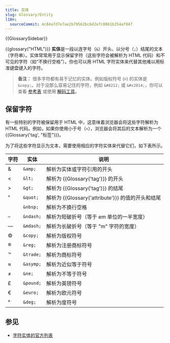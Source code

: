 ```yaml
---
title: 实体
slug: Glossary/Entity
l10n:
  sourceCommit: 4c84a7d7e7ae2b79562bc6d2e7c8861b254af847
---
```


{{GlossarySidebar}}

{{glossary("HTML")}} **实体**是一段以连字号（`&`）开头、以分号（`;`）结尾的文本（字符串）。实体常常用于显示保留字符（这些字符会被解析为 HTML 代码）和不可见的字符（如“不换行空格”）。你也可以用 HTML 字符实体来代替其他难以用标准键盘键入的字符。

> **备注：** 很多字符都有易于记忆的实体。例如版权符号 (`©`) 的实体是 `&copy;`。对于没那么容易记住的字符，例如 `&#8212;` 或 `&#x2014;`，你可以查看 [参考表](https://html.spec.whatwg.org/multipage/named-characters.html#named-character-references) 或使用 [解码工具](https://mothereff.in/html-entities)。

## 保留字符

有一些特别的字符被保留用于 HTML 中，这意味着浏览器会将这些字符解析为 HTML 代码。例如，如果你使用小于号（`<`），浏览器会将其后的文本解析为一个 {{Glossary('tag', "标签")}}。

为了将这些字符显示为文本，需要使用相应的字符实体来代替它们，如下表所示。

| 字符 | 实体      | 说明                                              |
| ---- | --------- | ------------------------------------------------- |
| &    | `&amp;`   | 解析为实体或字符引用的开头                        |
| <    | `&lt;`    | 解析为 {{Glossary('tag')}} 的开头                 |
| >    | `&gt;`    | 解析为 {{Glossary('tag')}} 的结尾                 |
| "    | `&quot;`  | 解析为 {{Glossary('attribute')}} 的值的开头和结尾 |
|      | `&nbsp;`  | 解析为不换行空格                                  |
| –    | `&ndash;` | 解析为短破折号（等于 em 单位的一半宽度）          |
| —    | `&mdash;` | 解析为长破折号（等于 "m" 字符的宽度）             |
| ©   | `&copy;`  | 解析为版权符号                                    |
| ®   | `&reg;`   | 解析为注册商标符号                                |
| ™   | `&trade;` | 解析为商标符号                                    |
| ≈    | `&asymp;` | 解析为近似等于符号                                |
| ≠    | `&ne;`    | 解析为不等于符号                                  |
| £    | `&pound;` | 解析为英镑符号                                    |
| €    | `&euro;`  | 解析为欧元符号                                    |
| °    | `&deg;`   | 解析为度符号                                      |

## 参见

- [字符实体的官方列表](https://html.spec.whatwg.org/multipage/named-characters.html#named-character-references)
